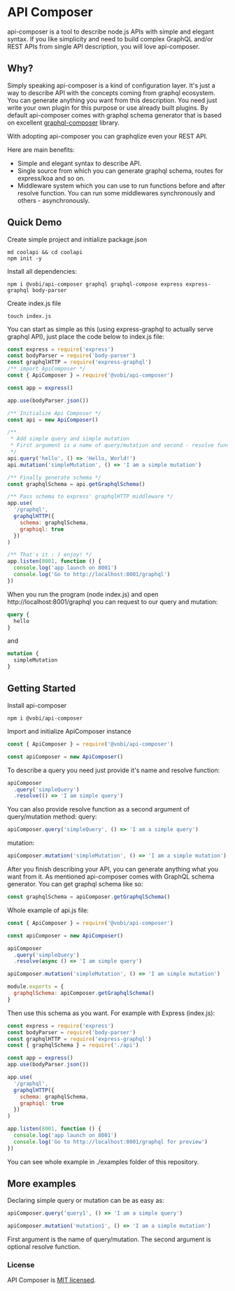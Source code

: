 # API Composer 

api-composer is a tool to describe node.js APIs with simple and elegant syntax. If you like simplicity and need to build complex GraphQL and/or REST APIs from single API description, you will love api-composer.

## Why?

Simply speaking api-composer is a kind of configuration layer. It's just a way to describe API
with the concepts coming from graphql ecosystem. You can generate anything you want from
this description. You need just write your own plugin for this purpose or use already built plugins. By default api-composer comes with graphql schema generator that is based on excellent [graphql-composer](https://github.com/graphql-compose/graphql-compose "graphql-composer") library.

With adopting api-composer you can graphqlize even your REST API. 

Here are main benefits:
* Simple and elegant syntax to describe API.
* Single source from which you can generate graphql schema, routes for express/koa and so on.
* Middleware system which you can use to run functions before and after resolve function. You can run some middlewares synchronously and others - asynchronously.

## Quick Demo

Create simple project and initialize package.json
```
md coolapi && cd coolapi
npm init -y
```

Install all dependencies:
```
npm i @vobi/api-composer graphql graphql-compose express express-graphql body-parser
```

Create index.js file
```
touch index.js
```

You can start as simple as this (using express-graphql to actually serve graphql API), just place the code below to index.js file:
```js
const express = require('express')
const bodyParser = require('body-parser')
const graphqlHTTP = require('express-graphql')
/** import ApiComposer */
const { ApiComposer } = require('@vobi/api-composer')

const app = express()

app.use(bodyParser.json())

/** Initialize Api Composer */
const api = new ApiComposer()

/** 
 * Add simple query and simple mutation
 * First argument is a name of query/mutation and second - resolve function
 */
api.query('hello', () => 'Hello, World!')
api.mutation('simpleMutation', () => 'I am a simple mutation')

/** Finally generate schema */
const graphqlSchema = api.getGraphqlSchema()

/** Pass schema to express' graphqlHTTP middleware */
app.use(
  '/graphql',
  graphqlHTTP({
    schema: graphqlSchema,
    graphiql: true
  })
)

/** That's it : ) enjoy! */
app.listen(8001, function () {
  console.log('app launch on 8001')
  console.log('Go to http://localhost:8001/graphql')
})
```

When you run the program (node index.js) and open http://localhost:8001/graphql you can request to our query and mutation:
```graphql
query {
  hello
}
```
and
```graphql
mutation {
  simpleMutation
}
```

## Getting Started

Install api-composer
```
npm i @vobi/api-composer
```

Import and initialize ApiComposer instance
```js
const { ApiComposer } = require('@vobi/api-composer')

const apiComposer = new ApiComposer()
```

To describe a query you need just provide it's name and resolve function:
```js
apiComposer
  .query('simpleQuery')
  .resolve(() => 'I am simple query')
```

You can also provide resolve function as a second argument of query/mutation method:
query:
```js
apiComposer.query('simpleQuery', () => 'I am a simple query')
```
mutation:
```js
apiComposer.mutation('simpleMutation', () => 'I am a simple mutation')
```

After you finish describing your API, you can generate anything what you want from it. As mentioned api-composer comes with GraphQL schema generator. You can get graphql schema like so:
```js
const graphqlSchema = apiComposer.getGraphqlSchema()
```

Whole example of api.js file:
```js
const { ApiComposer } = require('@vobi/api-composer')

const apiComposer = new ApiComposer()

apiComposer
  .query('simpleQuery')
  .resolve(async () => 'I am simple query')

apiComposer.mutation('simpleMutation', () => 'I am simple mutation')

module.exports = {
  graphqlSchema: apiComposer.getGraphqlSchema()
}

```

Then use this schema as you want. For example with Express (index.js):
```js
const express = require('express')
const bodyParser = require('body-parser')
const graphqlHTTP = require('express-graphql')
const { graphqlSchema } = require('./api')

const app = express()
app.use(bodyParser.json())

app.use(
  '/graphql',
  graphqlHTTP({
    schema: graphqlSchema,
    graphiql: true
  })
)

app.listen(8001, function () {
  console.log('app launch on 8001')
  console.log('Go to http://localhost:8001/graphql for preview')
})
```

You can see whole example in ./examples folder of this repository.

## More examples

Declaring simple query or mutation can be as easy as:
```js
apiComposer.query('query1', () => 'I am a simple query')

apiComposer.mutation('mutation1', () => 'I am a simple mutation')
```

First argument is the name of query/mutation.
The second argument is optional resolve function.

### License

API Composer is [MIT licensed](./LICENSE).